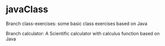 # javaClass
Branch class-exercises: some basic class exercises based on Java

Branch calculator: A Scientific calculator with calculus function based on Java
